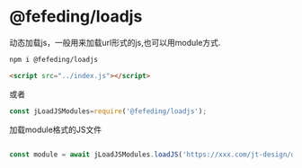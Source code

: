 # @fefeding/loadjs
动态加载js，一般用来加载url形式的js,也可以用module方式.

```bash
npm i @fefeding/loadjs
```

```html
<script src="../index.js"></script>
```
或者
```js
const jLoadJSModules=require('@fefeding/loadjs');
```

加载module格式的JS文件
```js

const module = await jLoadJSModules.loadJS('https://xxx.com/jt-design/dist/index.esm.js?2024', true);// 第二个参数为是否用module方式加载



```